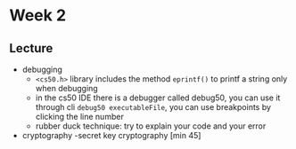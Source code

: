 # Week 2
<!-- toc -->
## Lecture
- debugging
    - `<cs50.h>` library includes the method `eprintf()` to printf a string only when debugging
    - in the cs50 IDE there is a debugger called debug50, you can use it through cli `debug50 executableFile`, you can use breakpoints by clicking the line number
    - rubber duck technique: try to explain your code and your error
- cryptography
    -secret key cryptography [min 45]